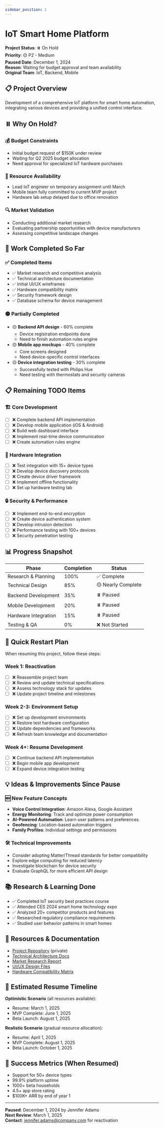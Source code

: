 ```yaml
---
sidebar_position: 1
---
```


# IoT Smart Home Platform

**Project Status**: ⏸️ On Hold  
**Priority**: 🟡 P2 - Medium  
**Paused Date**: December 1, 2024  
**Reason**: Waiting for budget approval and team availability  
**Original Team**: IoT, Backend, Mobile

## 📋 Project Overview

Development of a comprehensive IoT platform for smart home automation, integrating various devices and providing a unified control interface.

## ⏸️ Why On Hold?

### 💰 Budget Constraints

- Initial budget request of $150K under review
- Waiting for Q2 2025 budget allocation
- Need approval for specialized IoT hardware purchases

### 👥 Resource Availability

- Lead IoT engineer on temporary assignment until March
- Mobile team fully committed to current MVP project
- Hardware lab setup delayed due to office renovation

### 🔍 Market Validation

- Conducting additional market research
- Evaluating partnership opportunities with device manufacturers
- Assessing competitive landscape changes

## 📝 Work Completed So Far

### ✅ Completed Items

- ✅ Market research and competitive analysis
- ✅ Technical architecture documentation
- ✅ Initial UI/UX wireframes
- ✅ Hardware compatibility matrix
- ✅ Security framework design
- ✅ Database schema for device management

### 🟡 Partially Completed

- 🟡 **Backend API design** - 60% complete
  - Device registration endpoints done
  - Need to finish automation rules engine
- 🟡 **Mobile app mockups** - 40% complete
  - Core screens designed
  - Need device-specific control interfaces
- 🟡 **Device integration testing** - 30% complete
  - Successfully tested with Philips Hue
  - Need testing with thermostats and security cameras

## 📋 Remaining TODO Items

### 🏗️ Core Development

- [ ] ❌ Complete backend API implementation
- [ ] ❌ Develop mobile application (iOS & Android)
- [ ] ❌ Build web dashboard interface
- [ ] ❌ Implement real-time device communication
- [ ] ❌ Create automation rules engine

### 🔧 Hardware Integration

- [ ] ❌ Test integration with 15+ device types
- [ ] ❌ Develop device discovery protocols
- [ ] ❌ Create device driver framework
- [ ] ❌ Implement offline functionality
- [ ] ❌ Set up hardware testing lab

### 🔒 Security & Performance

- [ ] ❌ Implement end-to-end encryption
- [ ] ❌ Create device authentication system
- [ ] ❌ Develop intrusion detection
- [ ] ❌ Performance testing with 100+ devices
- [ ] ❌ Security penetration testing

## 📊 Progress Snapshot

| Phase                | Completion | Status             |
| -------------------- | ---------- | ------------------ |
| Research & Planning  | 100%       | ✅ Complete        |
| Technical Design     | 85%        | 🟡 Nearly Complete |
| Backend Development  | 35%        | ⏸️ Paused          |
| Mobile Development   | 20%        | ⏸️ Paused          |
| Hardware Integration | 15%        | ⏸️ Paused          |
| Testing & QA         | 0%         | ❌ Not Started     |

## 🔄 Quick Restart Plan

When resuming this project, follow these steps:

### Week 1: Reactivation

- [ ] ❌ Reassemble project team
- [ ] ❌ Review and update technical specifications
- [ ] ❌ Assess technology stack for updates
- [ ] ❌ Update project timeline and milestones

### Week 2-3: Environment Setup

- [ ] ❌ Set up development environments
- [ ] ❌ Restore test hardware configuration
- [ ] ❌ Update dependencies and frameworks
- [ ] ❌ Refresh team knowledge and documentation

### Week 4+: Resume Development

- [ ] ❌ Continue backend API implementation
- [ ] ❌ Begin mobile app development
- [ ] ❌ Expand device integration testing

## 💡 Ideas & Improvements Since Pause

### 🆕 New Feature Concepts

- **Voice Control Integration**: Amazon Alexa, Google Assistant
- **Energy Monitoring**: Track and optimize power consumption
- **AI-Powered Automation**: Learn user patterns and preferences
- **Geofencing**: Location-based automation triggers
- **Family Profiles**: Individual settings and permissions

### 🛠️ Technical Improvements

- Consider adopting Matter/Thread standards for better compatibility
- Explore edge computing for reduced latency
- Investigate blockchain for device security
- Evaluate GraphQL for more efficient API design

## 📚 Research & Learning Done

- ✅ Completed IoT security best practices course
- ✅ Attended CES 2024 smart home technology expo
- ✅ Analyzed 20+ competitor products and features
- ✅ Researched regulatory compliance requirements
- ✅ Studied user behavior patterns in smart homes

## 🔗 Resources & Documentation

- [Project Repository](https://github.com/company/iot-platform) (private)
- [Technical Architecture Docs](./architecture)
- [Market Research Report](./market-research.pdf)
- [UI/UX Design Files](https://figma.com/iot-platform)
- [Hardware Compatibility Matrix](./hardware-matrix)

## 📅 Estimated Resume Timeline

**Optimistic Scenario** (all resources available):

- Resume: March 1, 2025
- MVP Complete: June 1, 2025
- Beta Launch: August 1, 2025

**Realistic Scenario** (gradual resource allocation):

- Resume: April 1, 2025
- MVP Complete: August 1, 2025
- Beta Launch: October 1, 2025

## 🎯 Success Metrics (When Resumed)

- Support for 50+ device types
- 99.9% platform uptime
- 1000+ beta households
- 4.5+ app store rating
- $100K+ ARR by end of year 1

---

**Paused**: December 1, 2024 by Jennifer Adams  
**Next Review**: March 1, 2025  
**Contact**: jennifer.adams@company.com for reactivation
